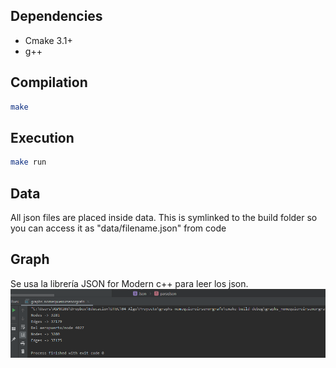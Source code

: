 ## Dependencies
- Cmake 3.1+
- g++

## Compilation
```bash
make
```

## Execution
```bash
make run
```

## Data
All json files are placed inside data. This is symlinked to the build folder so you can access it as "data/filename.json" from code

## Graph
Se usa la librería JSON for Modern c++ para leer los json. 
![](docs/nodes_edges.png)
